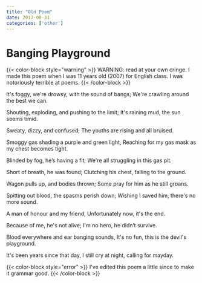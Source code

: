 ```yaml
---
title: "Old Poem"
date: 2017-08-31
categories: ['other']
---
```


# Banging Playground

{{< color-block style="warning" >}}
WARNING: read at your own cringe. I made this poem when I was 11 years old (2007) for English class.
I was notoriously terrible at poems.
{{< /color-block >}}

It's foggy, we're drowsy, with the sound of bangs;
We're crawling around the best we can.

Shouting, exploding, and pushing to the limit;
It's raining mud, the sun seems timid.

Sweaty, dizzy, and confused;
The youths are rising and all bruised.

Smoggy gas shading a purple and green light,
Reaching for my gas mask as my chest becomes tight.

Blinded by fog, he’s having a fit;
We're all struggling in this gas pit.

Short of breath, he was found;
Clutching his chest, falling to the ground.

Wagon pulls up, and bodies thrown;
Some pray for him as he still groans.

Spitting out blood, the spasms perish down;
Wishing I saved him, there's no more sound.

A man of honour and my friend,
Unfortunately now, it's the end.

Because of me, he's not alive;
I'm no hero, he didn’t survive.

Blood everywhere and ear banging sounds,
It's no fun, this is the devil's playground.

It's been years since that day,
I still cry at night, calling for mayday.

{{< color-block style="error" >}}
I've edited this poem a little since to make it grammar good.
{{< /color-block >}}